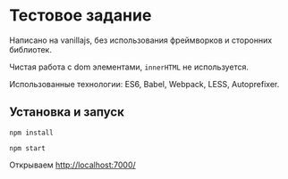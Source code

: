 # Тестовое задание
Написано на vanillajs, без использования фреймворков и сторонних библиотек. 

Чистая работа с dom элементами, `innerHTML` не используется.

Использованные технологии: ES6, Babel, Webpack, LESS, Autoprefixer.


## Установка и запуск
```npm install```

```npm start```

Открываем [http://localhost:7000/](http://localhost:7000/)




